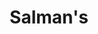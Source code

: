 ---
title: "Salman's"
url: /tegucigalpa/salmans-boulevard-comunidad-economica-europea/
shop: Bäckerei
---
